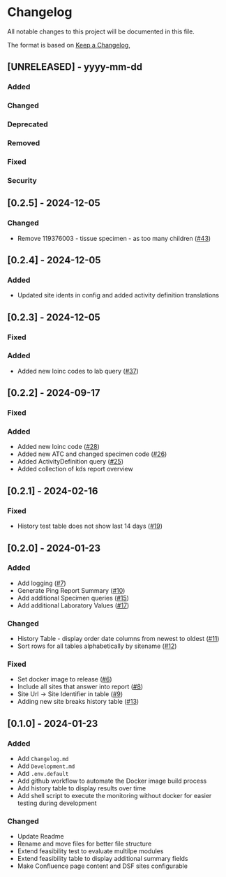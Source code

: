 # Changelog

All notable changes to this project will be documented in this file.

The format is based on [Keep a Changelog](https://keepachangelog.com/en/1.0.0/),

## [UNRELEASED] - yyyy-mm-dd

### Added
### Changed
### Deprecated
### Removed
### Fixed
### Security

## [0.2.5] - 2024-12-05

### Changed

- Remove 119376003 - tissue specimen - as too many children ([#43](https://github.com/medizininformatik-initiative/feasibility-monitoring/issues/43))

## [0.2.4] - 2024-12-05

### Added

- Updated site idents in config and added activity definition translations


## [0.2.3] - 2024-12-05

### Fixed

### Added

- Added new loinc codes to lab query ([#37](https://github.com/medizininformatik-initiative/feasibility-monitoring/issues/37))

## [0.2.2] - 2024-09-17

### Fixed

### Added

- Added new loinc code ([#28](https://github.com/medizininformatik-initiative/feasibility-monitoring/issues/28))
- Added new ATC and changed specimen code ([#26](https://github.com/medizininformatik-initiative/feasibility-monitoring/issues/26))
- Added ActivityDefinition query ([#25](https://github.com/medizininformatik-initiative/feasibility-monitoring/pull/25))
- Added collection of kds report overview

## [0.2.1] - 2024-02-16

### Fixed
- History test table does not show last 14 days ([#19](https://github.com/medizininformatik-initiative/feasibility-monitoring/issues/19))

## [0.2.0] - 2024-01-23

### Added
- Add logging ([#7](https://github.com/medizininformatik-initiative/feasibility-monitoring/issues/7))
- Generate Ping Report Summary ([#10](https://github.com/medizininformatik-initiative/feasibility-monitoring/issues/10))
- Add additional Specimen queries ([#15](https://github.com/medizininformatik-initiative/feasibility-monitoring/issues/15))
- Add additional Laboratory Values ([#17](https://github.com/medizininformatik-initiative/feasibility-monitoring/issues/17))

### Changed
- History Table - display order date columns from newest to oldest ([#11](https://github.com/medizininformatik-initiative/feasibility-monitoring/issues/11))
- Sort rows for all tables alphabetically by sitename ([#12](https://github.com/medizininformatik-initiative/feasibility-monitoring/issues/12))

### Fixed
- Set docker image to release ([#6](https://github.com/medizininformatik-initiative/feasibility-monitoring/issues/6))
- Include all sites that answer into report ([#8](https://github.com/medizininformatik-initiative/feasibility-monitoring/issues/8))
- Site Url -> Site Identifier in table ([#9](https://github.com/medizininformatik-initiative/feasibility-monitoring/issues/9))
- Adding new site breaks history table ([#13](https://github.com/medizininformatik-initiative/feasibility-monitoring/issues/13))

## [0.1.0] - 2024-01-23

### Added
- Add `Changelog.md`
- Add `Development.md`
- Add `.env.default`
- Add github workflow to automate the Docker image build process
- Add history table to display results over time
- Add shell script to execute the monitoring without docker for easier testing during development
    
### Changed
- Update Readme
- Rename and move files for better file structure
- Extend feasibility test to evaluate multilpe modules
- Extend feasibility table to display additional summary fields
- Make Confluence page content and DSF sites configurable
